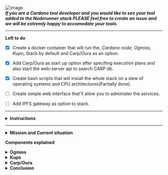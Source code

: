 ![image](https://user-images.githubusercontent.com/50184793/184235833-a1b4a0e7-c665-406e-834b-7ae530d62c8f.png)
<br/>
***If you are a Cardano tool developer and you would like to see your tool added to the Noderunner stack PLEASE feel free to create an issue and we will be extremly happy to accomodate your tools.***

<hr/>

**Left to do**

- [x] Create a docker container that will run the, *Cardano node, Ogmios, Kupo*, Stack by default and Carp/Oura as an option.

- [x] Add Carp/Oura as start up option after specifing execution plans and also start the web-server api to search CARP db.
 
- [x] Create bash scripts that will install the whole stack on a slew of operating systems and CPU architectures(Partially done).

- [ ] Create simple web interface that'll allow you to administer the services.

- [ ] Add IPFS gateway as option to stack.

<hr/>
<details>
  <summary><b>Instructions</b></summary>
  Noderunner currently only supports linux, what this really means though is I have only tested it on distros like Debian and openSuse.
  However since everything is setup to run on docker containers, I believe as long as you have docker installed on your system and follows the   traditional CLI commands, you sohuld be able to build the enviroment just using the Dockerfiles'.
  
 There is however two bash scripts included here. One will setup Docker for you currently only tested on Debain 11(`setupDockerDebian.sh`), and the second one is will help you setup the Docker containers.
 
 As mentined above, if you already have docker setup running the `Noderunner.sh` bash should be enough to get you going.
 
 First step first, clone this repo to wherever you want to run this stack on. <br/>
 Remember it is recomended you have at least 12GB Ram, Quad core CPU and 250GB SSD. <br/>
 I run this on a i3-10th Gen, 16GB Ram and 500GB NVME and it flys.
 
 Step 1: `git clone https://github.com/onchainapps/noderunner`<br/>
 Step 2: `cd noderunner`<br/>
 Step 3: `./Noderunner` (Only if you have Docker Setup)
 
 When you run the `Noderunner.sh` you should see the following menu.
 
 ![image](https://user-images.githubusercontent.com/50184793/193320732-0076feb4-0c49-4163-96b9-e0124aa08afd.png)
 
 You have to setup each of the services in the order they show up in the menu, but you are not required to set them all up.
 
 What this means is, Cardano node and Ogmios docker container is crucial for Kupo and Carp to function. However just having Ogmios already gives us a ton of usefull API calls to query the Cardano blockchain.
 
 Kupo, will build an index of every post shelly era address and their active UTXOs and keep track of them when they're spend.
 
 Carp, will build an index of all label 721 metadata on the chain so we can query it for NFT metadata of course. Carp currently is the biggest HD space hugger. But it's not because it's not efficient or anything like that, it's lightning fast and an amazing piece fo software.  It's just a very new piece of software so few things that are down dcSparks pipeline to help with this.
 
 Even though CARP uses Oura under the hood, it's missing one config params that we can pass the since param, and when creating tasks we're not allowed to tell it to only save blocks that have TXs with metadata label 721.
 
 What happens now is, CARP saves every single blocks information to the DB wetehr it has metadata in it or not and it does it from the beggening of the chain, however it does only save metadata for label 721 😁. Anyways once dcSPark releases an update with these changes you will be able to update your docker container, might require a DB wipe.
 
 With all this said, Kupo has plans and methods to also pull metadata for a NFT from the chain, currently it's a bit more complex but it is possible. So what does this give us. Well as I mentioned aboce even though CARP is an amazing piece of software, if you're just after needing UTXO, Datum and NFT metadata info. In the future when Kupo has full metadata indexing iplemented it might be better to more efficient to just run a full Cardano Node/Ogmios/Kupo stack, and no worry about having to spin up the postgresql and CARP docker containers. Becasue in this case CARP is a bit over kill just so you can have your FT/NFT metadata.
 
 However CARP will always be part of the Noderunner stack and always available and kept current you never know what your dapp requirments might be :).
</details>

<hr/>
<details>
  <summary><b>Mission and Current situation</b></summary>

Currently if you're building a dapp on cardano you have one of few choices on how to aggregate the Cardano blockchain data your dapp might need to function properly.

One of the most widely used and easiest solution thus far has been dbSync. However, using dbSync is rather resource intensive and even after full sync still takes up quite a bit of HD space and takes quite a while to sync on top of need the cardano node to sync as well.

There is also services like Blockfrost where a user can sign up for an account, receive an API key and use blockfrost REST API to access whatever data you might need but it doesn't really give you a dApp and if Blockfrost services go down so does your dApp.

However, there are several projects developed as of recent that give you the power of dbSync and are more efficient and a lot less cumbersome on resource utilization. They are not replacements for dbSync per say and usually you have to bundle one or two of these services together to achieve what DB sync offers in one service. Yet, in return there can be 3 or 4 micro-services for example that still take up and use a lot less resources then dbSync does.

For example DB sync system requirements currently are:
```
32 Gigabytes of RAM or more.
4 CPU cores or more.
160 Gigabytes or more of disk storage. (Note this is without full cardano node sync which adds extra 60Gb or so for about a total of 220Gb right out the door.)
```

Noderunner:
```
12 Gigabytes of RAM or more.
4 CPU cores or more
160Gb or more this is with a full cardano-node synced and Kupo with every shelley erra address and their current UTXOs and monitors for changes it has ```--prune-utxo``` flag turned on.
```

The idea for Noderunner is to have a reusable development stack that's easily replicatable by the end user as well or any developer. Where a dApp developer can give the end user the option to connect to their own self hosted version of Noderunner. Think of [LAMP](https://en.wikipedia.org/wiki/LAMP_%28software_bundle%29) stack which you can download linux distros that have the stack pre-installed ready for developers to start building their applications. 



The three major components of Noderunner are: Cardano Node, Ogmios, Kupo. All three pieces of software are open source and are developed by Cardano developers for Cardano developers. 

With these three tools running you will be able to have access to full UTXO history of an address, when they were created and spent, you can search by address or even by datum hash. You will also have access to assets metadata as long as they were created under the Metadata label 721.

And you will have access to data like Pool information, pool delegators, stake address information on which pool it's delegating too all for a fraction of a cost in resources DB sync takes and absolutely a LOT more feasible for a user to run at home.
</details>

**Components explained**

<details>
  <summary><b>Ogmios</b></summary>

![ogmios-logo-white](https://user-images.githubusercontent.com/50184793/184235372-8b563be8-c368-43c6-a87b-fceda0710e5a.png)
https://github.com/CardanoSolutions/ogmios – by Cardano Solutions developed by KtorZ:

Ogmios is a lightweight bridge interface for cardano-node. It offers a WebSocket API that enables local clients to speak Ouroboros' mini-protocols via JSON/RPC.

Ogmios plays several key rolls in Noderunner Eco system. Number one it connects directly to Cardano Nodes IPC socket and most importantly can aggregate requested information from Cardano Node based on the JSON RPC call you specify. With Ogmios you can information like: 
```
-blockHeight: The chain’s highest block number.
-chainTip: The chain’s current tip.
-currentEpoch: The current epoch of the ledger.
-currentProtocolParameters: The current protocol parameters.
-delegationsAndRewards: Current delegation settings and rewards of given reward accounts.
-eraStart: The information regarding the beginning of the current era.
-eraSummaries: Era bounds and slotting parameters details, required for proper slot arithmetic.
-genesisConfig: Get a compact version of the era’s genesis configuration.
-ledgerTip: The most recent block tip known of the ledger.
-nonMyopicMemberRewards: Non-myopic member rewards for each pool. Used in ranking.
-poolIds: The list of all pool identifiers currently registered and active.
-poolParameters: Stake pool parameters submitted with registration certificates.
-poolsRanking: Retrieve stake pools ranking (a.k.a desirabilities).
-proposedProtocolParameters: The last update proposal w.r.t. protocol parameters, if any.
-rewardsProvenance: Get details about rewards calculation for the ongoing epoch.
-stakeDistribution: Distribution of the stake across all known stake pools.
-systemStart: The chain’s start time (UTC).
-utxo: Current UTXO, possibly filtered by output reference.
```
For more on Omgios and its API please visit: https://ogmios.dev/

**Sync Time**
There is no sync time for Ogmios.
</details>

<details>
  <summary><b>Kupo</b></summary>
  
![kupo](https://user-images.githubusercontent.com/50184793/184235554-51547d71-41e4-498c-a681-ed15f60799ca.png)
<hr/>
https://github.com/CardanoSolutions/kupo by Cardano Solutions developed by KtorZ:

Kupo is fast, lightweight and configurable chain-index for the Cardano blockchain. It synchronizes data from the blockchain according to patterns matching addresses present in transaction outputs and builds a lookup table from matches to their associated output references, values and datum hashes.

Kupo is one of my favorite tools on Cardano. With the fact that being able to query the cardano node for UTXOs by Address is being deprecated Kupo becomes almost a must have tool for any Cardano developer.

With Kupo you are able to sync a index of Addresses and their UTXO state. It’ll flag unspent UTXOs for an address and it will flag spent ones and also tell you when when they were spent and which TX.

Kupo also goes a step further for the vasil/Babbage era and it will also lets you search UTXOs by their datum hash.

Kupo can also search whch synced addresses hold a policy id and or asset you specify.

Kupo in the very near future will also have an API end point to search for Policy/Asset Metadata making it pretty much a one stop shop

**Connection and Sync time**
Kupo can connect to either your Ogmios instance or through your Cardano nodes IPC socket to sync it’s database. Kupo takes about 24 hours to sync if you start from the Shelley ERA. And takes about 45Gb of hd space on Mainnet with every single address and it’s UTXO indexed currently existing on Cardano blockchain. However if you use the flag to prune used UTXOs and only keep the active ones it only has a 5.1GB foot print!!!
</details>

<details>
  <summary><b>Carp/Oura</b></summary>
  
https://dcspark.github.io/carp by Dc Spark <br />
https://github.com/txpipe/oura/releases by TxPipe Development lead by scarmuega

So why bundle Carp and Oura under the same category even though they're developed by two different groups?

Well, main reason is cause Cardano eco system is pretty fucking bad ass and developers like to collaborate. 

But also because Carp runs Oura under the hood to aggregate the data from cardano-node, then Carp takes this information and neatly places it into postgre sql for us.

Oura is a rust-native implementation of a pipeline that connects to the tip of a Cardano node through a combination of Ouroboros mini-protocol (using either a unix socket or tcp bearer), filters the events that match a particular pattern and then submits a succint, self-contained payload to pluggable observers called "sinks".

**Connection and Sync time**
Oura in Noderunner instance connects N2C to Cardano nodes socket directly to aggregate the mainnet asset metadata and it’s final database takes up about 4.5Gb of hd space and takes about 24hours to sync.
</details>

<details>
  <summary><b> Conclusion</b></summary>

With these three services and Cardano Node we are able to aggregate and create a small Eco system for our selves where we have access to pretty much all data that should suffice for majority of dapps created or being created at a fraction of the resources cost if you were needing to spin up db sync.

Now you will still need to sync your Cardano Node which takes the longest of the three to sync up and is the most resource heavy.

We will also provide DB boot strapping services for each service mentioned if you so choose to use them.

</details>